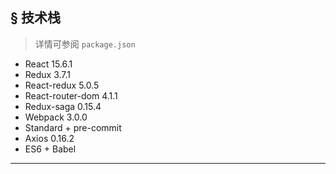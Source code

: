 ## <a name="features">&sect; 技术栈</a>
> 详情可参阅 `package.json`

* React 15.6.1
* Redux 3.7.1
* React-redux 5.0.5
* React-router-dom 4.1.1 
* Redux-saga 0.15.4
* Webpack 3.0.0
* Standard + pre-commit
* Axios 0.16.2
* ES6 + Babel
*** 